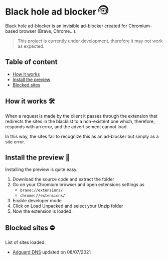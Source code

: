 # Black hole ad blocker ![Black hole ad-blocker logo](/images/blackhole_32.png)

Black hole ad-blocker is an invisible ad-blocker created for Chromium-based browser (Brave, Chrome...).

> This project is currently under development, therefore it may not work as expected.

## Table of content

- [How it works](#how-it-works-hammer_and_wrench)
- [Install the preview](#install-the-preview-file_folder)
- [Blocked sites](#blocked-sites-no_entry)

## How it works :hammer_and_wrench:

When a request is made by the client it passes through the extension that redirects the sites in the blacklist to a non-existent one which, therefore, responds with an error, and the advertisement cannot load.

In this way, the sites fail to recognize this as an ad-blocker but simply as a site error.

## Install the preview :file_folder:

Installing the preview is quite easy.

1. Download the source code and extract the folder
2. Go on your Chromium browser and open extensions settings as
    - `brave://extensions/`
    - `chrome://extensions/`
3. Enable developer mode
4. Click on Load Unpacked and select your Unzip folder
5. Now the extension is loaded.

## Blocked sites :no_entry:

List of sites loaded: 
- [Adguard DNS](https://v.firebog.net/hosts/AdguardDNS.txt) updated on 08/07/2021
